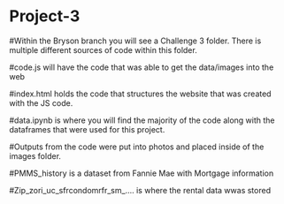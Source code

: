# Project-3

#Within the Bryson branch you will see a Challenge 3 folder. There is multiple different sources of code within this folder. 

#code.js will have the code that was able to get the data/images into the web

#index.html holds the code that structures the website that was created with the JS code. 

#data.ipynb is where you will find the majority of the code along with the dataframes that were used for this project. 

#Outputs from the code were put into photos and placed inside of the images folder. 

#PMMS_history is a dataset from Fannie Mae with Mortgage information 

#Zip_zori_uc_sfrcondomrfr_sm_.... is where the rental data wwas stored
